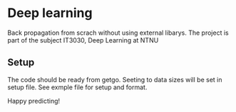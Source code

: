 # Deep learning

Back propagation from scrach without using external libarys. The project is part of the subject IT3030, Deep Learning at NTNU

## Setup
The code should be ready from getgo. Seeting to data sizes will be set in setup file.
See exmple file for setup and format.

Happy predicting!

